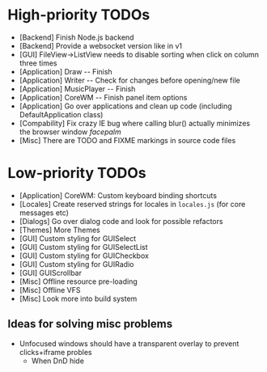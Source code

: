 
# High-priority TODOs
* [Backend] Finish Node.js backend
* [Backend] Provide a websocket version like in v1
* [GUI] FileView->ListView needs to disable sorting when click on column three times
* [Application] Draw -- Finish
* [Application] Writer -- Check for changes before opening/new file
* [Application] MusicPlayer -- Finish
* [Application] CoreWM -- Finish panel item options
* [Application] Go over applications and clean up code (including DefaultApplication class)
* [Compability] Fix crazy IE bug where calling blur() actually minimizes the browser window *facepalm*
* [Misc] There are TODO and FIXME markings in source code files

# Low-priority TODOs
* [Application] CoreWM: Custom keyboard binding shortcuts
* [Locales] Create reserved strings for locales in `locales.js` (for core messages etc)
* [Dialogs] Go over dialog code and look for possible refactors
* [Themes] More Themes
* [GUI] Custom styling for GUISelect
* [GUI] Custom styling for GUISelectList
* [GUI] Custom styling for GUICheckbox
* [GUI] Custom styling for GUIRadio
* [GUI] GUIScrollbar
* [Misc] Offline resource pre-loading
* [Misc] Offline VFS
* [Misc] Look more into build system

## Ideas for solving misc problems
* Unfocused windows should have a transparent overlay to prevent clicks+iframe probles
  * When DnD hide
